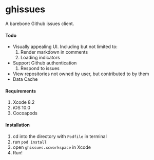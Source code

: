 # ghissues

A barebone Github issues client.

#### Todo

- Visually appealing UI. Including but not limited to:
   1. Render markdown in comments
   2. Loading indicators
- Support Github authentication
   1. Respond to issues  
- View repositories not owned by user, but contributed to by them
- Data Cache

#### Requirements
   1. Xcode 8.2
   2. iOS 10.0
   3. Cocoapods

#### Installation
   1. cd into the directory with `Podfile` in terminal
   2. run `pod install`
   3. open `ghissues.xcworkspace` in Xcode
   4. Run!
